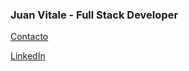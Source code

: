 

### Juan Vitale - Full Stack Developer

<a href="mailto:juanvitan@gmail.com">Contacto</a>

<a href="www.linkedin.com/in/juanvitaletec">LinkedIn</a>
